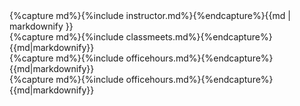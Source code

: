 <div class="container">
<div class="row text-left">
  {%capture md%}{%include instructor.md%}{%endcapture%}{{md | markdownify }}
</div>
<div class="row text-left">
  <div class="col-md-6 ">
    {%capture md%}{%include classmeets.md%}{%endcapture%}{{md|markdownify}}
  </div>
  <div class="col-md-6 ">
    {%capture md%}{%include officehours.md%}{%endcapture%}{{md|markdownify}}
  </div>
</div>
</div>
  {%capture md%}{%include officehours.md%}{%endcapture%}{{md|markdownify}}
